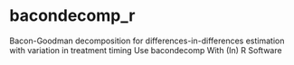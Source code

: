 # bacondecomp_r
Bacon-Goodman decomposition for differences-in-differences estimation with variation in treatment timing Use bacondecomp With (In) R Software
